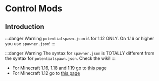 # Control Mods

## Introduction

:::danger Warning
`potentialspawn.json` is for 1.12 ONLY.
On 1.16 or higher you use `spawner.json`!
:::

:::danger Warning
The syntax for `spawner.json` is TOTALLY different from the syntax for `potentialspawn.json`.
Check the wiki!
:::

* For Minecraft 1.16, 1.18 and 1.19 go to [this page](./control-mods-16.md)
* For Minecraft 1.12 go to [this page](./control-mods-legacy.md)
